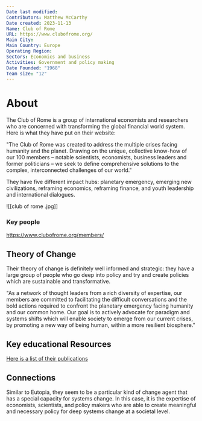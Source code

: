 ```yaml
---
Date last modified: 
Contributors: Matthew McCarthy
Date created: 2023-11-13
Name: Club of Rome
URL: https://www.clubofrome.org/
Main City: 
Main Country: Europe
Operating Region: 
Sectors: Economics and business
Activities: Government and policy making
Date Founded: "1968"
Team size: "12"
---
```


# About 

The Club of Rome is a group of international economists and researchers  who are concerned with transforming the global financial world system. Here is what they have put on their website: 

"The Club of Rome was created to address the multiple crises facing humanity and the planet. Drawing on the unique, collective know-how of our 
100 members – notable scientists, economists, business leaders and former politicians – we seek to define comprehensive solutions to the complex, 
interconnected challenges of our world."

They have five different impact hubs: planetary emergency, emerging new civilizations, reframing economics, reframing finance, and youth leadership
and international dialogues. 

![[club of rome .jpg]]

### Key people 

 https://www.clubofrome.org/members/

## Theory of Change 

Their theory of change is definitely well informed and strategic: they have a large group of people who go deep into policy and try and create policies which are sustainable and transformative. 

"As a network of thought leaders from a rich diversity of expertise, our members are committed to facilitating the difficult conversations and the bold actions required to confront the planetary emergency facing humanity and our common home. Our goal is to actively advocate for paradigm and systems shifts which will enable society to emerge from our current crises, by promoting a new way of being human, 
within a more resilient biosphere."

## Key educational Resources 

[Here is a list of their publications](https://www.clubofrome.org/publications/?filter=reports-to-cor)

## Connections 

Similar to Eutopia, they seem to be a particular kind of change agent that has a special capacity for systems change. In this case, it is the expertise of economists, scientists, and policy makers who are able to create meaningful and necessary policy for deep systems change at a societal level.

